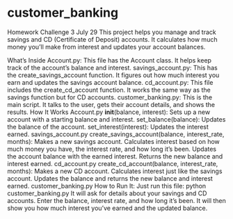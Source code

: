 # customer_banking
Homework Challenge 3 July 29
This project helps you manage and track savings and CD (Certificate of Deposit) accounts. It calculates how much money you’ll make from interest and updates your account balances.

What’s Inside
Account.py: This file has the Account class. It helps keep track of the account’s balance and interest.
savings_account.py: This has the create_savings_account function. It figures out how much interest you earn and updates the savings account balance.
cd_account.py: This file includes the create_cd_account function. It works the same way as the savings function but for CD accounts.
customer_banking.py: This is the main script. It talks to the user, gets their account details, and shows the results.
How It Works
Account.py
__init__(balance, interest): Sets up a new account with a starting balance and interest.
set_balance(balance): Updates the balance of the account.
set_interest(interest): Updates the interest earned.
savings_account.py
create_savings_account(balance, interest_rate, months):
Makes a new savings account.
Calculates interest based on how much money you have, the interest rate, and how long it’s been.
Updates the account balance with the earned interest.
Returns the new balance and interest earned.
cd_account.py
create_cd_account(balance, interest_rate, months):
Makes a new CD account.
Calculates interest just like the savings account.
Updates the balance and returns the new balance and interest earned.
customer_banking.py
How to Run It:
Just run this file: python customer_banking.py
It will ask for details about your savings and CD accounts.
Enter the balance, interest rate, and how long it’s been.
It will then show you how much interest you’ve earned and the updated balance.